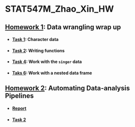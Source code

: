 # STAT547M_Zhao_Xin_HW

## [Homework 1](https://github.com/zxkathy/STAT547M_Zhao_Xin_HW/tree/master/HW1): Data wrangling wrap up

- #### [Task 1](https://github.com/zxkathy/STAT547M_Zhao_Xin_HW/blob/master/HW1/Task1/HW01_1.md): Character data
- #### [Task 2](https://github.com/zxkathy/STAT547M_Zhao_Xin_HW/blob/master/HW1/Task2/HW01_2.md): Writing functions
- #### [Task 4](https://github.com/zxkathy/STAT547M_Zhao_Xin_HW/blob/master/HW1/Task4/HW01_4.md): Work with the `singer` data
- #### [Taks 6](https://github.com/zxkathy/STAT547M_Zhao_Xin_HW/blob/master/HW1/Task6/HW01_6.md): Work with a nested data frame

## [Homework 2](https://github.com/zxkathy/STAT547M_Zhao_Xin_HW/tree/master/HW2): Automating Data-analysis Pipelines

- #### [Report](https://github.com/zxkathy/STAT547M_Zhao_Xin_HW/blob/master/HW2/report.md)
- #### [Task 2](https://github.com/zxkathy/STAT547M_Zhao_Xin_HW/blob/master/HW2/Makefile)

